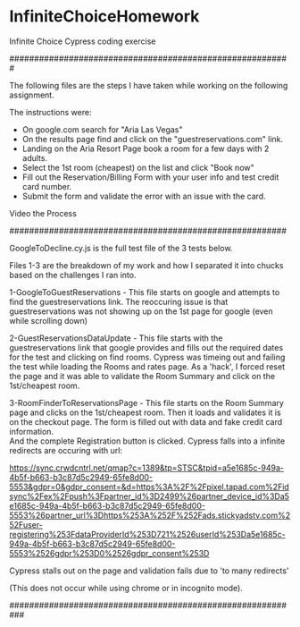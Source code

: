 # InfiniteChoiceHomework
Infinite Choice Cypress coding exercise 

#########################################################

The following files are the steps I have taken while working on the following assignment.

The instructions were:

* On google.com search for "Aria Las Vegas"
* On the results page find and click on the "guestreservations.com" link.
* Landing on the Aria Resort Page book a room for a few days with 2 adults.
* Select the 1st room (cheapest) on the list and click "Book now"
* Fill out the Reservation/Billing Form with your user info and test credit card number.
* Submit the form and validate the error with an issue with the card.

Video the Process

########################################################

GoogleToDecline.cy.js is the full test file of the 3 tests below.

Files 1-3 are the breakdown of my work and how I separated it into chucks based on 
the challenges I ran into.

1-GoogleToGuestReservations - This file starts on google and attempts to find the guestreservations link.
The reoccuring issue is that guestreservations was not showing up on the 1st page for google (even while scrolling down)

2-GuestReservationsDataUpdate - This file starts with the guestreservations link that google provides and fills out the
required dates for the test and clicking on find rooms.  Cypress was timeing out and failing the test while loading the 
Rooms and rates page.  As a 'hack', I forced reset the page and it was able to validate the Room Summary and click on the 
1st/cheapest room.

3-RoomFinderToReservationsPage - This file starts on the Room Summary page and clicks on the 1st/cheapest room.  Then it 
loads and validates it is on the checkout page.  The form is filled out with data and fake credit card information.  
And the complete Registration button is clicked.   Cypress falls into a infinite redirects are occuring with url:

https://sync.crwdcntrl.net/qmap?c=1389&tp=STSC&tpid=a5e1685c-949a-4b5f-b663-b3c87d5c2949-65fe8d00-5553&gdpr=0&gdpr_consent=&d=https%3A%2F%2Fpixel.tapad.com%2Fidsync%2Fex%2Fpush%3Fpartner_id%3D2499%26partner_device_id%3Da5e1685c-949a-4b5f-b663-b3c87d5c2949-65fe8d00-5553%26partner_url%3Dhttps%253A%252F%252Fads.stickyadstv.com%252Fuser-registering%253FdataProviderId%253D721%2526userId%253Da5e1685c-949a-4b5f-b663-b3c87d5c2949-65fe8d00-5553%2526gdpr%253D0%2526gdpr_consent%253D

Cypress stalls out on the page and validation fails due to 'to many redirects'

(This does not occur while using chrome or in incognito mode).


###########################################################

